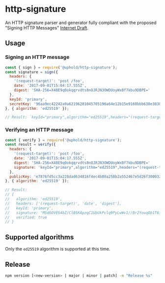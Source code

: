 # http-signature
An HTTP signature parser and generator fully compliant with the proposed "Signing HTTP Messages" [Internet Draft](https://www.ietf.org/id/draft-cavage-http-signatures-07.txt).

## Usage

### Signing an HTTP message

```js
const { sign } = require('@uphold/http-signature');
const signature = sign({
  headers: {
    '(request-target)': 'post /foo',
    date: '2017-09-01T15:04:17.555Z',
    digest: 'SHA-256=X48E9qOokqqrvdts8nOJRJN3OWDUoyWxBf7kbu9DBPE='
  },
  keyId: 'primary',
  secretKey: '96aa9ec42242a9a62196281045705196a64e12b15e9160bbb630e38385b82700e7876fd5cc3a228dad634816f4ec4b80a258b2a552467e5d26f30003211bc45d'
}, { algorithm: 'ed25519' });

// Result: `keyId="primary",algorithm="ed25519",headers="(request-target) date digest",signature="MSd6OVEG4bZ/ClBSKApzqC1UbUkPclq9PyLwWv1//Br2YouqOb1T6izcOPWPY9scxWSfLHR4m6d/HThm7MX7Dw=="`
```

### Verifying an HTTP message

```js
const { verify } = require('@uphold/http-signature');
const result = verify({
  headers: {
    '(request-target)': 'post /foo',
    date: '2017-09-01T15:04:17.555Z',
    digest: 'SHA-256=X48E9qOokqqrvdts8nOJRJN3OWDUoyWxBf7kbu9DBPE='
    signature: 'keyId="primary",algorithm="ed25519",headers="(request-target) date digest",signature="MSd6OVEG4bZ/ClBSKApzqC1UbUkPclq9PyLwWv1//Br2YouqOb1T6izcOPWPY9scxWSfLHR4m6d/HThm7MX7Dw=="'
  },
  publicKey: 'e7876fd5cc3a228dad634816f4ec4b80a258b2a552467e5d26f30003211bc45d'
}, { algorithm: 'ed25519' });

// Result:
// {
//   algorithm: 'ed25519',
//   headers: ['(request-target)', 'date', 'digest'],
//   keyId: 'primary',
//   signature: 'MSd6OVEG4bZ/ClBSKApzqC1UbUkPclq9PyLwWv1//Br2YouqOb1T6izcOPWPY9scxWSfLHR4m6d/HThm7MX7Dw==',
//   verified: true
// }
```

## Supported algorithms

Only the `ed25519` algorithm is supported at this time.

## Release
```sh
npm version [<new-version> | major | minor | patch] -m "Release %s"
```
